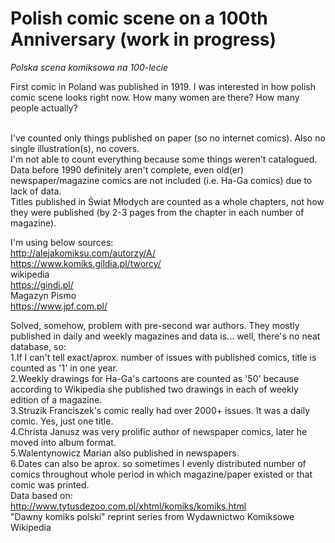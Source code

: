 # Polish comic scene on a 100th Anniversary (work in progress)
*Polska scena komiksowa na 100-lecie*


First comic in Poland was published in 1919. I was interested in how polish comic scene looks right now. How many women are there? How many people actually? 

<br>I've counted only things published on paper (so no internet comics). Also no single illustration(s), no covers.
<br>I'm not able to count everything because some things weren't catalogued. Data before 1990 definitely aren't complete, even old(er) newspaper/magazine comics are not included (i.e. Ha-Ga comics) due to lack of data.
<br>Titles published in Świat Młodych are counted as a whole chapters, not how they were published (by 2-3 pages from the chapter in each number of magazine).

I'm using below sources:
<br>http://alejakomiksu.com/autorzy/A/
<br>https://www.komiks.gildia.pl/tworcy/
<br>wikipedia
<br>https://gindi.pl/
<br>Magazyn Pismo
<br>https://www.jpf.com.pl/


Solved, somehow, problem with pre-second war authors. They mostly published in daily and weekly magazines and data is... well, there's no neat database, so:
<br>1.If I can't tell exact/aprox. number of issues with published comics, title is counted as '1' in one year.
<br>2.Weekly drawings for Ha-Ga's cartoons are counted as '50' because according to Wikipedia she published two drawings in each of weekly edition of a magazine.
<br>3.Struzik Franciszek's comic really had over 2000+ issues. It was a daily comic. Yes, just one title.
<br>4.Christa Janusz was very prolific author of newspaper comics, later he moved into album format.
<br>5.Walentynowicz Marian also published in newspapers.
<br>6.Dates can also be aprox. so sometimes I evenly distributed number of comics throughout whole period in which magazine/paper existed or that comic was printed.
<br>Data based on:
<br>http://www.tytusdezoo.com.pl/xhtml/komiks/komiks.html
<br>"Dawny komiks polski" reprint series from Wydawnictwo Komiksowe
<br>Wikipedia
